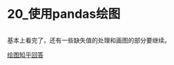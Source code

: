 # 20_使用pandas绘图

```python

```

基本上看完了，还有一些缺失值的处理和画图的部分要继续。



[绘图知乎回答](https://zhuanlan.zhihu.com/p/31103116)